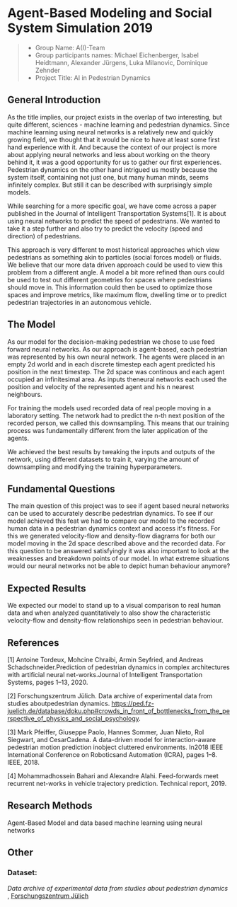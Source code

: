 # Agent-Based Modeling and Social System Simulation 2019

> * Group Name: A(I)-Team
> * Group participants names: Michael Eichenberger, Isabel Heidtmann, Alexander Jürgens, Luka Milanovic, Dominique Zehnder
> * Project Title: AI in Pedestrian Dynamics

## General Introduction

As the title implies, our project exists in the overlap of two interesting, but quite different, sciences - machine learning and pedestrian dynamics. Since machine learning using neural networks is a relatively new and quickly growing field, we thought that it would be nice to have at least some first hand experience with it. And because the context of our project is more about applying neural networks and less about working on the theory behind it, it was a good opportunity for us to gather our first experiences. Pedestrian dynamics on the other hand intrigued us mostly because the system itself, containing not just one, but many human minds, seems infinitely complex. But still it can be described with surprisingly simple models.

While searching for a more specific goal, we have come across a paper published in the Journal of Intelligent Transportation Systems[1]. It is about using neural networks to predict the speed of pedestrians. We wanted to take it a step further and also try to predict the velocity (speed and direction) of pedestrians.

This approach is very different to most historical approaches which view pedestrians as something akin to particles (social forces model) or fluids. We believe that our more data driven approach could be used to view this problem from a different angle. A model a bit more refined than ours could be used to test out different geometries for spaces where pedestrians should move in. This information could then be used to optimize those spaces and improve metrics, like maximum flow, dwelling time or to predict pedestrian trajectories in an autonomous vehicle. 




## The Model

As our model for the decision-making pedestrian we chose to use feed forward neural networks. As our approach is agent-based, each pedestrian was represented by his own neural network. The agents were placed in an empty 2d world and in each discrete timestep each agent predicted his position in the next timestep. The 2d space was continous and each agent occupied an infinitesimal area. As inputs theneural networks each used the position and velocity of the represented agent and his n nearest neighbours.

For training the models used recorded data of real people moving in a laboratory setting. The network had to predict the n-th next position of the recorded person, we called this downsampling. This means that our training process was fundamentally different from the later application of the agents.

We achieved the best results by tweaking the inputs and outputs of the network, using different datasets to train it, varying the amount of downsampling and modifying the training hyperparameters.




## Fundamental Questions

The main question of this project was to see if agent based neural networks can be used to accurately describe pedestrian dynamics. To see if our model achieved this feat we had to compare our model to the recorded human data in a pedestrian dynamics context and access it's fitness. For this we generated velocity-flow and density-flow diagrams for both our model moving in the 2d space described above and the recorded data. For this question to be answered satisfyingly it was also important to look at the weaknesses and breakdown points of our model. In what extreme situations would our neural networks not be able to depict human behaviour anymore?


## Expected Results

We expected our model to stand up to a visual comparison to real human data and when analyzed quantitatively to also show the characteristic velocity-flow and density-flow relationships seen in pedestrian behaviour. 


## References

[1] Antoine  Tordeux,  Mohcine  Chraibi,  Armin  Seyfried,  and  Andreas  Schadschneider.Prediction of pedestrian dynamics in complex architectures with artificial neural net-works.Journal of Intelligent Transportation Systems, pages 1–13, 2020.

[2] Forschungszentrum  Jülich.   Data  archive  of  experimental  data  from  studies  aboutpedestrian  dynamics. https://ped.fz-juelich.de/database/doku.php#crowds_in_front_of_bottlenecks_from_the_perspective_of_physics_and_social_psychology.

[3] Mark Pfeiffer, Giuseppe Paolo, Hannes Sommer, Juan Nieto, Rol Siegwart, and CesarCadena.  A data-driven model for interaction-aware pedestrian motion prediction inobject cluttered environments.  In2018 IEEE International Conference on Roboticsand Automation (ICRA), pages 1–8. IEEE, 2018.

[4] Mohammadhossein Bahari and Alexandre Alahi.  Feed-forwards meet recurrent net-works in vehicle trajectory prediction.  Technical report, 2019.


## Research Methods

Agent-Based Model and data based machine learning using neural networks


## Other

### Dataset: 
*Data archive of experimental data from studies about pedestrian dynamics* ,
[Forschungszentrum Jülich](https://ped.fz-juelich.de/database/doku.php)
